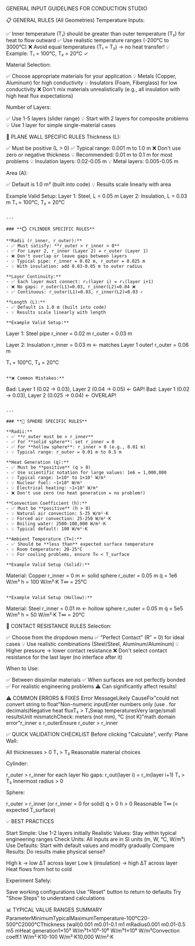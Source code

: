 GENERAL INPUT GUIDELINES FOR CONDUCTION STUDIO

📋 GENERAL RULES (All Geometries)
Temperature Inputs:

✅ Inner temperature (T₁) should be greater than outer temperature (T₂) for heat to flow outward
✅ Use realistic temperature ranges (-200°C to 3000°C)
❌ Avoid equal temperatures (T₁ = T₂) → no heat transfer!
💡 Example: T₁ = 100°C, T₂ = 20°C ✓

Material Selection:

✅ Choose appropriate materials for your application
💡 Metals (Copper, Aluminum) for high conductivity
💡 Insulators (Foam, Fiberglass) for low conductivity
❌ Don't mix materials unrealistically (e.g., all insulation with high heat flux expectations)

Number of Layers:

✅ Use 1-5 layers (slider range)
💡 Start with 2 layers for composite problems
💡 Use 1 layer for simple single-material cases


🔲 PLANE WALL SPECIFIC RULES
Thickness (L):

✅ Must be positive (L > 0)
✅ Typical range: 0.001 m to 1.0 m
❌ Don't use zero or negative thickness
💡 Recommended: 0.01 m to 0.1 m for most problems
💡 Insulation layers: 0.02-0.05 m
💡 Metal layers: 0.005-0.05 m

Area (A):

✅ Default is 1.0 m² (built into code)
💡 Results scale linearly with area

Example Valid Setup:
Layer 1: Steel, L = 0.05 m
Layer 2: Insulation, L = 0.03 m
T₁ = 100°C, T₂ = 20°C
```

---

### **⭕ CYLINDER SPECIFIC RULES**

**Radii (r_inner, r_outer):**
- ✅ Must satisfy: **r_outer > r_inner > 0**
- ✅ For Layer 2, r_inner (Layer 2) = r_outer (Layer 1)
- ❌ Don't overlap or leave gaps between layers
- 💡 Typical pipe: r_inner = 0.02 m, r_outer = 0.025 m
- 💡 With insulation: add 0.03-0.05 m to outer radius

**Layer Continuity:**
- ✅ Each layer must connect: r₂(layer i) = r₁(layer i+1)
- ❌ No gaps: r_outer(L1)=0.03, r_inner(L2)=0.04 ❌
- ✅ Continuous: r_outer(L1)=0.03, r_inner(L2)=0.03 ✓

**Length (L):**
- ✅ Default is 1.0 m (built into code)
- 💡 Results scale linearly with length

**Example Valid Setup:**
```
Layer 1: Steel pipe
  r_inner = 0.02 m
  r_outer = 0.03 m
  
Layer 2: Insulation
  r_inner = 0.03 m  ← matches Layer 1 outer!
  r_outer = 0.06 m
  
T₁ = 100°C, T₂ = 20°C
```

**❌ Common Mistakes:**
```
Bad: Layer 1 (0.02 → 0.03), Layer 2 (0.04 → 0.05)  ← GAP!
Bad: Layer 1 (0.02 → 0.03), Layer 2 (0.025 → 0.04) ← OVERLAP!
```

---

### **🔵 SPHERE SPECIFIC RULES**

**Radii:**
- ✅ **r_outer must be > r_inner**
- ✅ For **solid sphere**: set r_inner = 0
- ✅ For **hollow sphere**: r_inner > 0 (e.g., 0.01 m)
- 💡 Typical range: r_outer = 0.01 m to 0.5 m

**Heat Generation (q̇):**
- ✅ Must be **positive** (q̇ > 0)
- ✅ Use scientific notation for large values: 1e6 = 1,000,000
- 💡 Typical range: 1×10⁴ to 1×10⁷ W/m³
- 💡 Nuclear fuel: ~1×10⁸ W/m³
- 💡 Electrical heating: ~1×10⁵ W/m³
- ❌ Don't use zero (no heat generation = no problem!)

**Convection Coefficient (h):**
- ✅ Must be **positive** (h > 0)
- 💡 Natural air convection: 5-25 W/m²·K
- 💡 Forced air convection: 25-250 W/m²·K
- 💡 Boiling water: 2500-100,000 W/m²·K
- 💡 Typical default: 100 W/m²·K

**Ambient Temperature (T∞):**
- ✅ Should be **less than** expected surface temperature
- 💡 Room temperature: 20-25°C
- 💡 For cooling problems, ensure T∞ < T_surface

**Example Valid Setup (Solid):**
```
Material: Copper
r_inner = 0 m          ← solid sphere
r_outer = 0.05 m
q̇ = 1e6 W/m³
h = 100 W/m²·K
T∞ = 25°C
```

**Example Valid Setup (Hollow):**
```
Material: Steel
r_inner = 0.01 m       ← hollow sphere
r_outer = 0.05 m
q̇ = 5e5 W/m³
h = 50 W/m²·K
T∞ = 20°C

🔗 CONTACT RESISTANCE RULES
Selection:

✅ Choose from the dropdown menu
✅ "Perfect Contact" (R″ = 0) for ideal cases
💡 Use realistic combinations (Steel/Steel, Aluminum/Aluminum)
💡 Higher pressure → lower contact resistance
❌ Don't select contact resistance for the last layer (no interface after it)

When to Use:

✅ Between dissimilar materials
✅ When surfaces are not perfectly bonded
✅ For realistic engineering problems
⚠️ Can significantly affect results!


⚠️ COMMON ERRORS & FIXES
Error MessageLikely CauseFix"could not convert string to float"Non-numeric inputEnter numbers only (use . for decimals)Negative heat fluxT₂ > T₁Swap temperaturesVery large/small resultsUnit mismatchCheck: meters (not mm), °C (not K)"math domain error"r_inner ≥ r_outerEnsure r_outer > r_inner

✅ QUICK VALIDATION CHECKLIST
Before clicking "Calculate", verify:
Plane Wall:

 All thicknesses > 0
 T₁ > T₂
 Reasonable material choices

Cylinder:

 r_outer > r_inner for each layer
 No gaps: r_out(layer i) = r_in(layer i+1)
 T₁ > T₂
 Innermost radius > 0

Sphere:

 r_outer > r_inner (or r_inner = 0 for solid)
 q̇ > 0
 h > 0
 Reasonable T∞ (< expected T_surface)


💡 BEST PRACTICES

Start Simple: Use 1-2 layers initially
Realistic Values: Stay within typical engineering ranges
Check Units: All inputs are in SI units (m, W, °C, W/m³)
Use Defaults: Start with default values and modify gradually
Compare Results: Do results make physical sense?

High k → low ΔT across layer
Low k (insulation) → high ΔT across layer
Heat flows from hot to cold


Experiment Safely:

Save working configurations
Use "Reset" button to return to defaults
Try "Show Steps" to understand calculations




📊 TYPICAL VALUE RANGES SUMMARY
ParameterMinimumTypicalMaximumTemperature-100°C20-500°C2000°CThickness (wall)0.001 m0.01-0.1 m1 mRadius0.001 m0.01-0.5 m5 mHeat generation1×10³ W/m³1×10⁵-10⁶ W/m³1×10⁸ W/m³Convection coeff.1 W/m²·K10-100 W/m²·K10,000 W/m²·K
